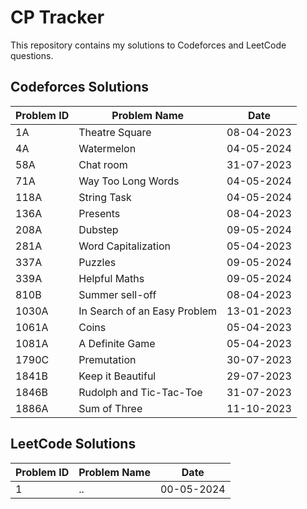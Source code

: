 # CP Tracker

This repository contains my solutions to Codeforces and LeetCode questions.

## Codeforces Solutions

| Problem ID | Problem Name                         | Date      |
|------------|--------------------------------------|-----------|
| 1A         | Theatre Square                       | 08-04-2023|
| 4A         | Watermelon                           | 04-05-2024|
| 58A        | Chat room                            | 31-07-2023|
| 71A        | Way Too Long Words                   | 04-05-2024|
| 118A       | String Task                          | 04-05-2024|
| 136A       | Presents                             | 08-04-2023|
| 208A       | Dubstep                              | 09-05-2024|
| 281A       | Word Capitalization                  | 05-04-2023|
| 337A       | Puzzles                              | 09-05-2024|
| 339A       | Helpful Maths                        | 09-05-2024|
| 810B       | Summer sell-off                      | 08-04-2023|
| 1030A      | In Search of an Easy Problem         | 13-01-2023|
| 1061A      | Coins                                | 05-04-2023|
| 1081A      | A Definite Game                      | 05-04-2023|
| 1790C      | Premutation                          | 30-07-2023|
| 1841B      | Keep it Beautiful                    | 29-07-2023|
| 1846B      | Rudolph and Tic-Tac-Toe              | 31-07-2023|
| 1886A      | Sum of Three                         | 11-10-2023|

## LeetCode Solutions

| Problem ID | Problem Name                         | Date      |
|------------|--------------------------------------|-----------|
| 1          | ..                                   | 00-05-2024|
